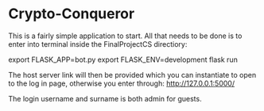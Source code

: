 # Crypto-Conqueror



This is a fairly simple application to start. All that needs to be done is to enter into terminal inside the FinalProjectCS directiory:

export FLASK_APP=bot.py
export FLASK_ENV=development
flask run

The host server link will then be provided which you can instantiate to open to the log in page,
otherwise you enter through: http://127.0.0.1:5000/   

The login username and surname is both admin for guests.

